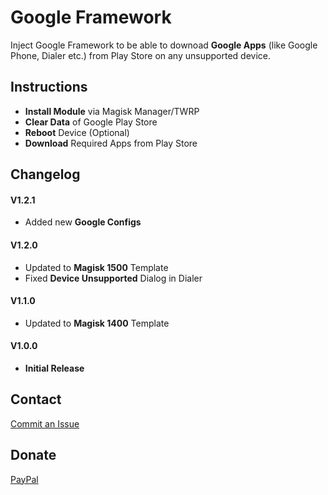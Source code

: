 # Google Framework
Inject Google Framework to be able to downoad __Google Apps__ (like Google Phone, Dialer etc.) from Play Store on any unsupported device.

## Instructions ##
* __Install Module__ via Magisk Manager/TWRP
* __Clear Data__ of Google Play Store
* __Reboot__ Device (Optional)
* __Download__ Required Apps from Play Store

## Changelog ##

#### V1.2.1 ####
* Added new __Google Configs__

#### V1.2.0 ####
* Updated to __Magisk 1500__ Template
* Fixed __Device Unsupported__ Dialog in Dialer

#### V1.1.0 ####
* Updated to __Magisk 1400__ Template

#### V1.0.0 ####
* __Initial Release__

## Contact ##
<a href="https://github.com/Magisk-Modules-Repo/google-framework-magisk/issues">Commit an Issue</a>

## Donate ##
<a href="https://paypal.me/pinto165">PayPal</a>

